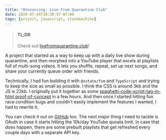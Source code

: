 ```yaml
---
title: "Announcing: Live From Quarantine Club"
date: 2020-07-24T18:38:57-07:00
tags: [project, javascript, statemachine]
---
```


> #### TL;DR
>
> Check out [livefromquarantine.club](https://livefromquarantine.club)!

A project that started as a way to keep up with a daily live show during quarantine, and then morphed into a YouTube player that excels at playlists full of multi-song videos. It lets you shuffle, repeat, set up next songs, and share your currently queue order with friends.

Technically, I had fun building it with `@xstate/fsm` and `TypeScript` and trying to keep the size as small as possible. I think the CSS is around 3kb and the JS is 22kb. I originally put it together as some [spaghetti-code-script-tag-in-html proof-of-concept](https://github.com/lukekarrys/livefromquarantine.club/blob/2b63fb3f695e7a270adac15f183ba717360e0047/public/app.js) in a few hours. And then once I started hitting fun race condition bugs and couldn't easily implement the features I wanted, I had to rewrite it.

<!-- more -->

You can check it out on [GitHub](https://github.com/lukekarrys/livefromquarantine.club) too. The next major thing I need to tackle is OAuth in case it starts hitting the 10k/day YouTube quoata limit. In case that does happen, there are some prebuilt playlists that get refreshed every couple days with a separate API key.
